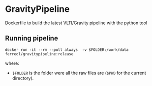 # GravityPipeline
Dockerfile to build the latest VLTI/Gravity pipeline with the python tool

## Running pipeline
```
docker run -it --rm --pull always  -v $FOLDER:/work/data ferreol/gravitypipeline:release
 ```
  where:
  - `$FOLDER` is the folder were all the raw files are (`$PWD` for the current directory).
